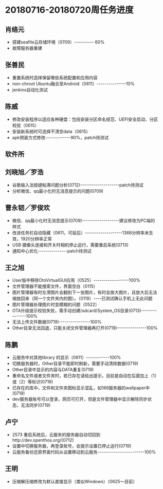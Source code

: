 # 20180716-20180720周任务进度

## 肖络元
- 搭建seafile云存储环境（0709）---------- 60%
- 故障服务器重建

## 张善民
- 重置系统时选择保留哪些系统配置和应用内容
- non-chroot Ubuntu融合至Android（0611）---------------10%
- jenkins自动化测试

## 陈威
- 修改安装程序以适应各种硬盘：包括安装分区命名规范、UEFI安全启动、分区校验（0615）
- 安装新系统时可选择不清空data（0615）
- apk预装方式修改-------------90%，patch待测试

## 软件所

## 刘晓旭／罗浩
- 谷歌输入法按键粘滞问题分析(0712)--------------------patch待测试
- 分析微信、qq最小化时无消息提示的问题(0709)

## 曹永韧／罗俊欢
- 微信、qq最小化时无消息提示(0709)-------------------建议修改为PC端的样式
- 改进任务栏自动隐藏（0611，可延后）-------------------1366分辨率未生效，1920分辨率正常
- USB 摄像头连接和开关时相机停止运行，需要重启系统(0713)
- 通知中心优化---------------patch待测试

## 王之旭
- User版中移除OtoVirtualGUI应用（0525）------------------100%
- 文件管理器不能搜索文件，界面空白（0115）
- 图片管理器有时左滑图片会翻到下一张图片，有时会放大图片，且放大后无法缩放回来（同一个文件夹内的图）。（0119）----已测试确认手机上无此问题
- 图片管理器处理图片时变模糊的问题（0522）
- OTA升级提示校验失败，需手动创建/sdcard/System_OS目录(0713)---------------100%
- 无法上传文件数据(0719)----------------100%
- Other目录无法回退，只能关闭文件管理器再打开(0719)---------------100%

## 陈鹏
- 云服务中对其他library 的显示（0611）------------100%
- 切换服务器时，Other目录不能即时刷新，需要手动清除数据(0719)
- Other目录中显示的内容与DATA重复(0719)
- 重命名文件或者文件夹时，若已存在请给出提示，目前是自动在后面加上（1）或（2）等标识(0719)
- 已存在的库中，文件和文件夹图标显示混乱，如166服务器的wallpaper中(0719)
- dev服务器账号可以登录，网页可打开，但是文件管理器中显示解除同步状态，无法同步(0719)

## 卢宁
- 2573 重启系统后，云服务的服务器自动切回到http://dev.openthos.org/(0712)
- 设置中切换服务器，再登录账号，会提示设置已停止运行(0719)
- 云服务备份还原界面代码从设置移动到云服务------------------------100%

## 王明
- 压缩解压缩修改为默认直接显示（类似Windows）（0625～目前）
